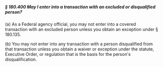 ##### § 180.400 May I enter into a transaction with an excluded or disqualified person? #####

(a) As a Federal agency official, you may not enter into a covered transaction with an excluded person unless you obtain an exception under § 180.135.

(b) You may not enter into any transaction with a person disqualified from that transaction unless you obtain a waiver or exception under the statute, Executive Order, or regulation that is the basis for the person's disqualification.